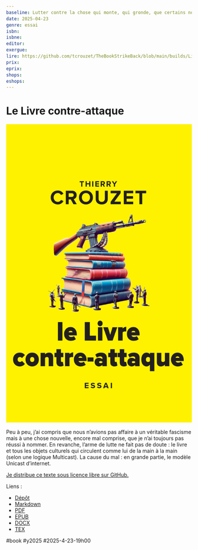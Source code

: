 ```yaml
---
baseline: Lutter contre la chose qui monte, qui gronde, que certains nomment technofascisme
date: 2025-04-23
genre: essai
isbn: 
isbne: 
editor: 
exergue: 
lire: https://github.com/tcrouzet/TheBookStrikeBack/blob/main/builds/LivreContreAttaque.pdf
prix: 
eprix: 
shops:
eshops:
---
```


# Le Livre contre-attaque

![Le Livre contre-attaque](_i/livre-contre-attaque-cover.jpg)

Peu à peu, j’ai compris que nous n’avions pas affaire à un véritable fascisme mais à une chose nouvelle, encore mal comprise, que je n’ai toujours pas réussi à nommer. En revanche, l’arme de lutte ne fait pas de doute : le livre et tous les objets culturels qui circulent comme lui de la main à la main (selon une logique Multicast). La cause du mal : en grande partie, le modèle Unicast d’internet.

[Je distribue ce texte sous licence libre sur GitHub.](https://github.com/tcrouzet/TheBookStrikeBack/)

Liens :

- [Dépôt](https://github.com/tcrouzet/TheBookStrikeBack/)
- [Markdown](https://github.com/tcrouzet/TheBookStrikeBack/blob/main/src/LivreContreAttaque.md)
- [PDF](https://github.com/tcrouzet/TheBookStrikeBack/blob/main/builds/LivreContreAttaque.pdf)
- [EPUB](https://github.com/tcrouzet/TheBookStrikeBack/blob/main/builds/LivreContreAttaque.epub)
- [DOCX](https://github.com/tcrouzet/TheBookStrikeBack/blob/main/builds/LivreContreAttaque.docx)
- [TEX](https://github.com/tcrouzet/TheBookStrikeBack/blob/main/builds/LivreContreAttaque.tex)

#book #y2025 #2025-4-23-19h00
